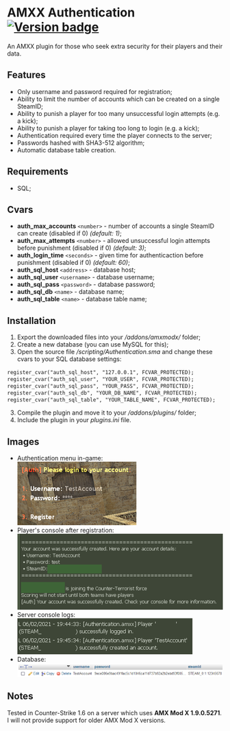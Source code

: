 # AMXX Authentication [![Version badge](https://img.shields.io/badge/release-v1.0-dark.svg)](https://shields.io/)

An AMXX plugin for those who seek extra security for their players and their data.

## Features
- Only username and password required for registration;
- Ability to limit the number of accounts which can be created on a single SteamID;
- Ability to punish a player for too many unsuccessful login attempts (e.g. a kick);
- Ability to punish a player for taking too long to login (e.g. a kick);
- Authentication required every time the player connects to the server;
- Passwords hashed with SHA3-512 algorithm;
- Automatic database table creation.

## Requirements
- SQL;

## Cvars
- **auth_max_accounts** `<number>` - number of accounts a single SteamID can create (disabled if 0) *(default: 1)*;
- **auth_max_attempts** `<number>` - allowed unsuccessful login attempts before punishment (disabled if 0) *(default: 3)*;
- **auth_login_time** `<seconds>` - given time for authenticaction before punishment (disabled if 0) *(default: 60)*;
- **auth_sql_host** `<address>` - database host;
- **auth_sql_user** `<username>` - database username;
- **auth_sql_pass** `<password>` - database password;
- **auth_sql_db** `<name>` - database name;
- **auth_sql_table** `<name>` - database table name;

## Installation
1. Export the downloaded files into your */addons/amxmodx/* folder;
2. Create a new database (you can use MySQL for this);
3. Open the source file */scripting/Authentication.sma* and change these cvars to your SQL database settings:
```
register_cvar("auth_sql_host", "127.0.0.1", FCVAR_PROTECTED);
register_cvar("auth_sql_user", "YOUR_USER", FCVAR_PROTECTED);
register_cvar("auth_sql_pass", "YOUR_PASS", FCVAR_PROTECTED);
register_cvar("auth_sql_db", "YOUR_DB_NAME", FCVAR_PROTECTED);
register_cvar("auth_sql_table", "YOUR_TABLE_NAME", FCVAR_PROTECTED);
```
3. Compile the plugin and move it to your */addons/plugins/* folder;
4. Include the plugin in your *plugins.ini* file.

## Images
- Authentication menu in-game:\
![Authentication menu in-game](https://github.com/aauga/amxx-authentication/blob/main/images/1.png?raw=true)
- Player's console after registration:\
![Player's console after registration](https://github.com/aauga/amxx-authentication/blob/main/images/2.png?raw=true)
- Server console logs:\
![Console logs](https://github.com/aauga/amxx-authentication/blob/main/images/3.png?raw=true)
- Database:\
![Database](https://github.com/aauga/amxx-authentication/blob/main/images/4.png?raw=true)

## Notes
Tested in Counter-Strike 1.6 on a server which uses **AMX Mod X 1.9.0.5271**. I will not provide support for older AMX Mod X versions.